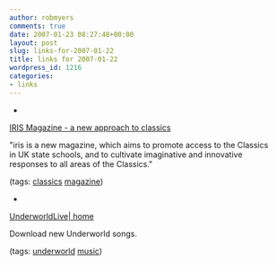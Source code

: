 ```yaml
---
author: robmyers
comments: true
date: 2007-01-23 08:27:48+00:00
layout: post
slug: links-for-2007-01-22
title: links for 2007-01-22
wordpress_id: 1216
categories:
- links
---
```


  

  *   


[IRIS Magazine - a new approach to classics](http://www.irismagazine.org/index.htm)

  


"iris is a new magazine, which aims to promote access to the Classics  
in UK state schools, and to cultivate imaginative and innovative  
responses to all areas of the Classics."

  


(tags: [classics](http://del.icio.us/robmyers/classics) [magazine](http://del.icio.us/robmyers/magazine))

  

  

  *   


[UnderworldLive| home](http://www.underworldlive.com/)

  


Download new Underworld songs.

  


(tags: [underworld](http://del.icio.us/robmyers/underworld) [music](http://del.icio.us/robmyers/music))

  

  
  


